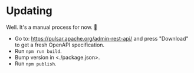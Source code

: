 # Updating

Well. It's a manual process for now. 🙂

- Go to: <https://pulsar.apache.org/admin-rest-api/> and press "Download" to get a fresh OpenAPI specification.
- Run `npm run build`.
- Bump version in <./package.json>.
- Run `npm publish`.
